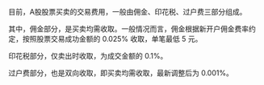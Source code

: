 目前，A股股票买卖的交易费用，一般由佣金、印花税、过户费三部分组成。

其中，佣金部分，是买卖均需收取。一般情况而言，佣金根据新开户佣金费率约定，按照股票交易成功金额的 0.025% 收取，单笔最低 5 元。

印花税部分，仅卖出时收取，为成交金额的 0.1%。

过户费部分，也是双向收取，即买卖均需收取，最新调整后为 0.001%。
